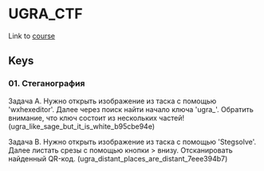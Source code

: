 # UGRA_CTF
Link to [course](https://course.ugractf.ru)

## Keys
### 01. Стеганография
Задача A. Нужно открыть изображение из таска с помощью 'wxhexeditor'. Далее через поиск найти начало ключа 'ugra_'. Обратить внимание, что ключ состоит из нескольких частей! (ugra_like_sage_but_it_is_white_b95cbe94e)

Задача B. Нужно открыть изображение из таска с помощью 'Stegsolve'. Далее листать срезы с помощью кнопки > внизу. Отсканировать найденный QR-код. (ugra_distant_places_are_distant_7eee394b7)

